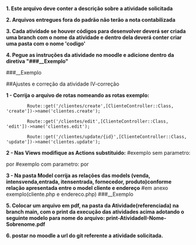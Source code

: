 **1. Este arquivo deve conter a descrição sobre a atividade solicitada**

**2. Arquivos entregues fora do padrão não terão a nota contabilizada**

**3. Cada atividade se houver códigos para desenvolver deverá ser criada uma branch com o nome da atividade e dentro dela deverá conter criar uma pasta com o nome 'codigo'**

**4. Pegue as instruções da atividade no moodle e adicione dentro da diretiva "###__Exemplo"**

###__Exemplo

##Ajustes e correção da atividade IV-correção

**1 - Corrija o arquivo de rotas nomeando as rotas exemplo:**

            Route::get('/clientes/create',[ClienteController::Class, 'create'])->name('clientes.create');
            
            Route::get('/clientes/edit',[ClienteController::Class, 'edit'])->name('clientes.edit'); 
            
            Route::get('/clientes/update/{id}',[ClienteController::Class, 'update'])->name('clientes.update');

**2 - Nas Views modifique as Actions substituido:**
#exemplo sem parametro:
            <form action="/clientes/create" method="post">
por
            <form action="{{route('clientes.create')}}" method="post">
#exemplo com parametro:
            <form action="/clientes/update/{{$cliente->id}}" method="post">
por
            <form action="{{route('clientes.update', ['id' => $cliente->id])}}" method="post">
  
**3 - Na pasta Model corrija as relações das models (venda, intensvenda,entrada, itensentrada, fornecedor, produto)conforme relação apresentada entre o model cliente e endereço**
#em anexo exemplo(cliente.php e endereco.php)
###__Exemplo
  
**5. Colocar um arquivo em pdf, na pasta da Atividade(referenciada) na branch main, com o print da execução das atividades acima adotando o seguinte modelo para nome do arquivo: print-AtividadeII-Nome-Sobrenome.pdf**

**6. postar no moodle a url do git referente a atividade solicitada.**
